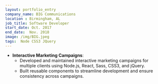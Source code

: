 ```yaml
---
layout: portfolio_entry
company_name: BIG Communications 
location : Birmingham, AL
job_title: Software Developer
start_date: Oct. 2017
end_date:  Nov. 2018
image: /img/BIG.jpeg
tags:  Node CSS3 JQuery
---
```



- **Interactive Marketing Campaigns**:
  - Developed and maintained interactive marketing campaigns for multiple clients using Node.js, React, Sass, CSS3, and jQuery.
  - Built reusable components to streamline development and ensure consistency across campaigns.
